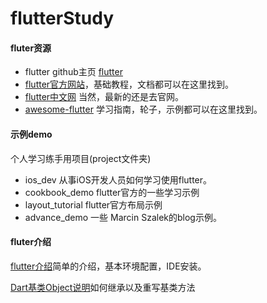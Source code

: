 # flutterStudy
#### fluter资源
* flutter github主页 [flutter](https://github.com/flutter/flutter)
* [flutter官方网站](https://flutter.io)，基础教程，文档都可以在这里找到。
* [flutter中文网](https://flutterchina.club) 当然，最新的还是去官网。
* [awesome-flutter](https://github.com/Solido/awesome-flutter) 学习指南，轮子，示例都可以在这里找到。

#### 示例demo
个人学习练手用项目(project文件夹)

* ios_dev 从事iOS开发人员如何学习使用flutter。
* cookbook_demo flutter官方的一些学习示例
* layout_tutorial flutter官方布局示例
* advance_demo 一些 Marcin Szalek的blog示例。

#### fluter介绍
[flutter介绍](https://github.com/HeathWang/flutterStudy/blob/master/flutter介绍.md)简单的介绍，基本环境配置，IDE安装。

[Dart基类Object说明](https://github.com/HeathWang/flutterStudy/blob/master/dart%20root%20class%20Object%20介绍.md)如何继承以及重写基类方法

